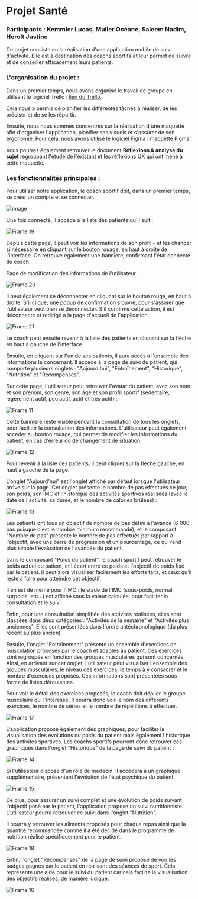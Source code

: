 # Projet Santé 

### Participants : Kemmler Lucas, Muller Océane, Saleem Nadim, Herolt Justine 

Ce projet consiste en la réalisation d'une application mobile de suivi d'activité. Elle est à destination des coachs sportifs et leur permet de suivre et de conseiller efficacement leurs patients. 

### L'organisation du projet : 

Dans un premier temps, nous avons organisé le travail de groupe en utilisant le logiciel Trello : [lien du Trello](https://trello.com/invite/b/cxdAOL79/ATTIb1f0b3e74883130dc56499aba866e3b03F35A4FC/projet-health). 

Cela nous a permis de planifier les différentes tâches à réaliser, de les préciser et de se les répartir. 

Ensuite, nous nous sommes concentrés sur la réalisation d'une maquette afin d'organiser l'application, planifier ses visuels et s'assurer de son ergonomie.
Pour cela, nous avons utilisé le logiciel Figma : [maquette Figma](https://www.figma.com/file/jwhtKrLGsfRS5ISWh5Svie/Health-application?type=design&node-id=0%3A1&mode=design&t=GGX37UxZ0c74jspS-1). 

Vous pourrez également retrouver le document **Réflexions & analyse du sujet** regroupant l'étude de l'existant et les réflexions UX qui ont mené à cette maquette. 

### Les fonctionnalités principales : 

Pour utiliser notre application, le coach sportif doit, dans un premier temps, se créer un compte et se connecter. 

![image](https://github.com/KEMMLERLucas/project_health/assets/93048928/0c635ed5-6542-485e-83a1-2948d972de42)

Une fois connecté, il accède à la liste des patients qu'il suit : 

![Frame 19](https://github.com/KEMMLERLucas/project_health/assets/101339546/6f9527a6-b81c-45a3-9561-1df5ca3c7b9f)

Depuis cette page, il peut voir les informations de son profil - et les changer si nécessaire en cliquant sur le bouton rouage, en haut à droite de l'interface. 
On retrouve également une bannière, confirmant l'état connecté du coach.

Page de modification des informations de l'utilisateur : 

![Frame 20](https://github.com/KEMMLERLucas/project_health/assets/101339546/ee2e4302-311a-488a-b85f-570a71b0d168)

Il peut également se déconnecter en cliquant sur le bouton rouge, en haut à droite. S'il clique, une popup de confirmation s'ouvre, pour s'assurer que l'utilisateur veut bien se déconnecter. S'il confirme cette action, il est déconnecté et redirigé à la page d'accueil de l'application. 

![Frame 21](https://github.com/KEMMLERLucas/project_health/assets/101339546/c863de35-de69-45b0-8835-674e62b4c3fa)

Le coach peut ensuite revenir à la liste des patients en cliquant sur la flèche en haut à gauche de l'interface. 

Ensuite, en cliquant sur l'un de ses patients, il aura accès à l'ensemble des informations le concernant. Il accède à la page de suivi du patient, qui comporte plusieurs onglets : "Aujourd'hui", "Entraînement", "Historique", "Nutrition" et "Récompenses".  

Sur cette page, l'utilisateur peut retrouver l'avatar du patient, avec son nom et son prénom, son genre, son âge et son profil sportif (sédentaire, légèrement actif, peu actif, actif et très actif) : 

![Frame 11](https://github.com/KEMMLERLucas/project_health/assets/101339546/957115b2-fe12-4d80-a728-ea29f48c7968)

Cette bannière reste visible pendant la consultation de tous les onglets, pour faciliter la consultation des informations. L'utilisateur peut également accéder au bouton rouage, qui permet de modifier les informations du patient, en cas d'erreur ou de changement de situation. 

![Frame 12](https://github.com/KEMMLERLucas/project_health/assets/101339546/1269c8c4-feed-405c-9592-b0ae931274cd)

Pour revenir à la liste des patients, il peut cliquer sur la flèche gauche, en haut à gauche de la page. 

L'onglet "Aujourd'hui" est l'onglet affiché par défaut lorsque l'utilisateur arrive sur la page. Cet onglet présente le nombre de pas effectués ce jour, son poids, son IMC et l'historique des activités sportives réalisées (avec la date de l'activité, sa durée, et le nombre de calories brûlées) : 

![Frame 13](https://github.com/KEMMLERLucas/project_health/assets/101339546/158b9682-fb45-4a7d-97fd-ccee5c3048d3)

Les patients ont tous un objectif de nombre de pas défini à l'avance (6 000 pas puisque c'est le nombre minimum recommandé), et le composant "Nombre de pas" présente le nombre de pas effectués par rapport à l'objectif, avec une barre de progression et un pourcentage, ce qui rend plus simple l'évaluation de l'avancée du patient.

Dans le composant "Poids du patient", le coach sportif peut retrouver le poids actuel du patient, et l'écart entre ce poids et l'objectif de poids fixé par le patient. Il peut alors visualiser facilement les efforts faits, et ceux qu'il reste à faire pour atteindre cet objectif.

Il en est de même pour l'IMC : le stade de l'IMC (sous-poids, normal, surpoids, etc…) est affiché sous la valeur calculée, pour faciliter la consultation et le suivi. 

Enfin, pour une consultation simplifiée des activités réalisées, elles sont classées dans deux catégories : "Activités de la semaine" et "Activités plus anciennes". Elles sont présentées dans l'ordre antéchronologique (du plus récent au plus ancien). 

Ensuite, l'onglet "Entraînement" présente un ensemble d'exercices de musculation proposés par le coach et adaptés au patient. Ces exercices sont regroupés en fonction des groupes musculaires qui sont concernés. 
Ainsi, en arrivant sur cet onglet, l'utilisateur peut visualiser l'ensemble des groupes musculaires, le niveau des exercices, le temps à y consacrer et le nombre d'exercices proposés. Ces informations sont présentées sous forme de listes déroulantes. 

Pour voir le détail des exercices proposés, le coach doit déplier le groupe musculaire qui l'intéresse. Il pourra donc voir le nom des différents exercices, le nombre de séries et le nombre de répétitions à effectuer. 

![Frame 17](https://github.com/KEMMLERLucas/project_health/assets/101339546/670496c3-dd41-4a5f-8fbd-e4cdae20b71f)

L'application propose également des graphiques, pour faciliter la visualisation des évolutions du poids du patient mais également l'historique des activités sportives. Les coachs sportifs pourront donc retrouver ces graphiques dans l'onglet "Historique" de la page de suivi du patient : 

![Frame 14](https://github.com/KEMMLERLucas/project_health/assets/101339546/5b187c24-a33a-4199-a3a2-4702bb904c1e)

Si l'utilisateur dispose d'un rôle de médecin, il accèdera à un graphique supplémentaire, présentant l'évolution de l'état psychique du patient. 

![Frame 15](https://github.com/KEMMLERLucas/project_health/assets/101339546/2d0c2e1d-ff95-45ff-a01c-83e92da0175d)

De plus, pour assurer un suivi complet et une évolution de poids suivant l'objectif posé par le patient, l'application propose un suivi nutritionniste. L'utilisateur pourra retrouver ce suivi dans l'onglet "Nutrition". 

Il pourra y retrouver les aliments proposés pour chaque repas ainsi que la quantité recommandée comme il a été décidé dans le programme de nutrition réalisé spécifiquement pour le patient.

![Frame 18](https://github.com/KEMMLERLucas/project_health/assets/101339546/75c3724a-9e85-4eed-b66d-7f7cc97f0e80)

Enfin, l'onglet "Récompenses" de la page de suivi propose de voir les badges gagnés par le patient en réalisant des séances de sport. Cela représente une aide pour le suivi du patient car cela facilite la visualisation des objectifs réalisés, de manière ludique. 

![Frame 16](https://github.com/KEMMLERLucas/project_health/assets/101339546/057e2059-5882-4765-bb96-d23d812eb648)



